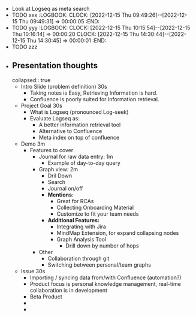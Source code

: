 - Look at Logseq as meta search
- TODO xxx
  :LOGBOOK:
  CLOCK: [2022-12-15 Thu 09:49:26]--[2022-12-15 Thu 09:49:31] =>  00:00:05
  :END:
- TODO yyy
  :LOGBOOK:
  CLOCK: [2022-12-15 Thu 10:15:54]--[2022-12-15 Thu 10:16:14] =>  00:00:20
  CLOCK: [2022-12-15 Thu 14:30:44]--[2022-12-15 Thu 14:30:45] =>  00:00:01
  :END:
- TODO zzz
- ## Presentation thoughts
  collapsed:: true
	- Intro Slide (problem definition) 30s
		- Taking notes is Easy, Retrieving Information is hard.
		- Confluence is poorly suited for Information retrieval.
	- Project Goal 30s
		- What is Logseq (pronounced Log-seek)
		- Evaluate Logseq as:
			- A better information retrieval tool
			- Alternative to Confluence
			- Meta index on top of confluence
	- Demo 3m
		- Features to cover
			- Journal for raw data entry: 1m
				- Example of day-to-day query
			- Graph view: 2m
				- Dril Down
				- Search
				- Journal on/off
				- **Mentions**:
					- Great for RCAs
					- Collecting Onboarding Material
					- Customize to fit your team needs
				- **Additional Features:**
					- Integrating with Jira
					- MindMap Extension, for expand collapsing nodes
					- Graph Analysis Tool
						- Drill down by number of hops
			- Other
				- Collaboration through git
				- Switching between personal/team graphs
	- Issue 30s
		- Importing / syncing data from/with Confluence (automation?)
		- Product focus is personal knowledge management, real-time collaboration is in development
		- Beta Product
		-
		-